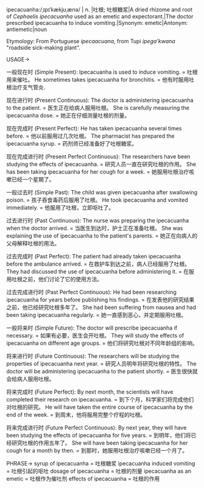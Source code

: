 ipecacuanha:/ˌɪpɪˈkækjʊˌænə/ | n. |吐根; 吐根糖浆|A dried rhizome and root of *Cephaelis ipecacuanha* used as an emetic and expectorant.|The doctor prescribed ipecacuanha to induce vomiting.|Synonym: emetic|Antonym: antiemetic|noun

Etymology:
From Portuguese *ipecaacuana*, from Tupi *ipega'kwana* "roadside sick-making plant".

USAGE->

一般现在时 (Simple Present):
Ipecacuanha is used to induce vomiting. = 吐根用来催吐。
He sometimes takes ipecacuanha for bronchitis. = 他有时服用吐根治疗支气管炎.

现在进行时 (Present Continuous):
The doctor is administering ipecacuanha to the patient. = 医生正在给病人服用吐根。
She is carefully measuring the ipecacuanha dose. = 她正在仔细测量吐根的剂量。


现在完成时 (Present Perfect):
He has taken ipecacuanha several times before. = 他以前服用过几次吐根。
The pharmacist has prepared the ipecacuanha syrup. = 药剂师已经准备好了吐根糖浆。

现在完成进行时 (Present Perfect Continuous):
The researchers have been studying the effects of ipecacuanha. = 研究人员一直在研究吐根的作用。
She has been taking ipecacuanha for her cough for a week. = 她服用吐根治疗咳嗽已经一个星期了。


一般过去时 (Simple Past):
The child was given ipecacuanha after swallowing poison. = 孩子吞食毒药后服用了吐根。
He took ipecacuanha and vomited immediately. = 他服用了吐根，立即呕吐了。

过去进行时 (Past Continuous):
The nurse was preparing the ipecacuanha when the doctor arrived. = 当医生到达时，护士正在准备吐根。
She was explaining the use of ipecacuanha to the patient's parents. = 她正在向病人的父母解释吐根的用法。


过去完成时 (Past Perfect):
The patient had already taken ipecacuanha before the ambulance arrived. = 在救护车到达之前，病人已经服用了吐根。
They had discussed the use of ipecacuanha before administering it. = 在服用吐根之前，他们讨论了它的使用方法。

过去完成进行时 (Past Perfect Continuous):
He had been researching ipecacuanha for years before publishing his findings. = 在发表他的研究结果之前，他已经研究吐根多年了。
She had been suffering from nausea and had been taking ipecacuanha regularly. = 她一直感到恶心，并定期服用吐根。


一般将来时 (Simple Future):
The doctor will prescribe ipecacuanha if necessary. = 如果有必要，医生会开吐根。
They will study the effects of ipecacuanha on different age groups. = 他们将研究吐根对不同年龄组的影响。

将来进行时 (Future Continuous):
The researchers will be studying the properties of ipecacuanha next year. = 研究人员明年将研究吐根的特性。
The doctor will be administering ipecacuanha to the patient shortly. = 医生很快就会给病人服用吐根。


将来完成时 (Future Perfect):
By next month, the scientists will have completed their research on ipecacuanha. = 到下个月，科学家们将完成他们对吐根的研究。
He will have taken the entire course of ipecacuanha by the end of the week. = 到周末，他将服用完整个疗程的吐根。


将来完成进行时 (Future Perfect Continuous):
By next year, they will have been studying the effects of ipecacuanha for five years. = 到明年，他们将已经研究吐根的作用五年了。
She will have been taking ipecacuanha for her cough for a month by then. = 到那时，她服用吐根治疗咳嗽已经一个月了。

PHRASE->
syrup of ipecacuanha = 吐根糖浆
ipecacuanha induced vomiting = 吐根引起的呕吐
dosage of ipecacuanha = 吐根的剂量
ipecacuanha as an emetic = 吐根作为催吐剂
effects of ipecacuanha = 吐根的作用
